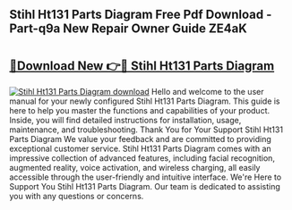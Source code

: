 ## Stihl Ht131 Parts Diagram Free Pdf Download - Part-q9a New Repair Owner Guide ZE4aK

# <h2><a href="http://dfr9g2.blite.top/?on=Stihl+Ht131+Parts+Diagram">🔗Download New 👉🔴 Stihl Ht131 Parts Diagram</a></h2>

[![Stihl Ht131 Parts Diagram download](https://i.imgur.com/lujVjoI.png)](http://dfr9g2.blite.top/?on=Stihl+Ht131+Parts+Diagram)
Hello and welcome to the user manual for your newly configured Stihl Ht131 Parts Diagram. This guide is here to help you master the functions and capabilities of your product. Inside, you will find detailed instructions for installation, usage, maintenance, and troubleshooting. Thank You for Your Support Stihl Ht131 Parts Diagram We value your feedback and are committed to providing exceptional customer service. Stihl Ht131 Parts Diagram comes with an impressive collection of advanced features, including facial recognition, augmented reality, voice activation, and wireless charging, all easily accessible through the user-friendly and intuitive interface. We're Here to Support You Stihl Ht131 Parts Diagram. Our team is dedicated to assisting you with any questions or concerns.
